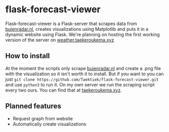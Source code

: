 # flask-forecast-viewer

Flask-forecast-viewer is a Flask-server that scrapes data from [buienradar.nl](buienradar.nl), creates visualizations using Matplotlib and puts it in a dynamic website using Flask. We're planning on hosting the first working version of the server on [weather.taekeroukema.xyz](https://taekeroukema.xyz)

## How to install
At the moment the scripts only scrape [buienradar.nl](buienradar.nl) and create a .png file with the visualization so it isn't worth it to install. But if you want to you can just `git clone https://github.com/Taektiek/flask-forecast-viewer.git` and use `python3` to run it. On my own server we run the scraping script every two ours. You can find that at [taekeroukema.xyz](taekeroukema.xyz/weather.zip).

## Planned features
* Request graph from website
* Automatically create visualizations
